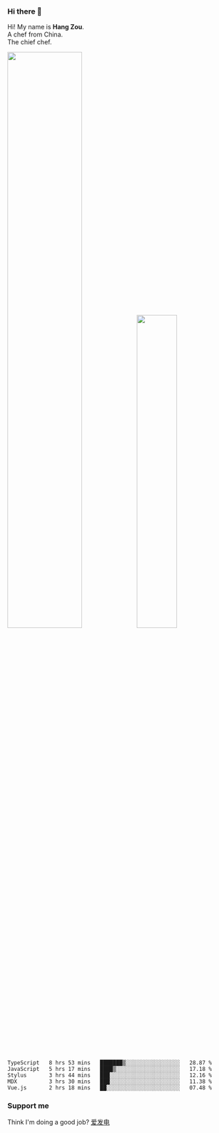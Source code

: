 ### Hi there 👋

Hi! My name is **Hang Zou**.  
A chef from China.  
The chief chef.

<img align="" width="57.5%" src="https://github-readme-stats.vercel.app/api?username=zouhangwithsweet&hide_title=true&hide_border=true&show_icons=true&include_all_commits=true&line_height=21" /><img align="" width="42.4%" src="https://github-readme-stats.vercel.app/api/top-langs/?username=zouhangwithsweet&hide_title=true&hide_border=true&layout=compact" />

<!--START_SECTION:waka-->

```text
TypeScript   8 hrs 53 mins   ███████▒░░░░░░░░░░░░░░░░░   28.87 %
JavaScript   5 hrs 17 mins   ████▒░░░░░░░░░░░░░░░░░░░░   17.18 %
Stylus       3 hrs 44 mins   ███░░░░░░░░░░░░░░░░░░░░░░   12.16 %
MDX          3 hrs 30 mins   ███░░░░░░░░░░░░░░░░░░░░░░   11.38 %
Vue.js       2 hrs 18 mins   ██░░░░░░░░░░░░░░░░░░░░░░░   07.48 %
```

<!--END_SECTION:waka-->

### Support me

Think I'm doing a good job? [爱发电](https://afdian.net/@zouhangsweet)
